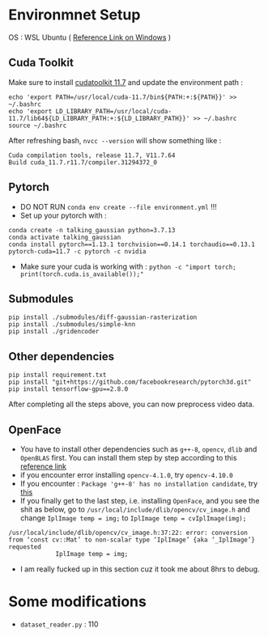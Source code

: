 # Environmnet Setup
OS : WSL Ubuntu ( [Reference Link on Windows](https://github.com/graphdeco-inria/gaussian-splatting/issues/332) )

## Cuda Toolkit
Make sure to install [cudatoolkit 11.7](https://developer.nvidia.com/cuda-11-7-0-download-archive?target_os=Linux&target_arch=x86_64&Distribution=WSL-Ubuntu&target_version=2.0&target_type=deb_local) and update the environment path : 
```
echo 'export PATH=/usr/local/cuda-11.7/bin${PATH:+:${PATH}}' >> ~/.bashrc
echo 'export LD_LIBRARY_PATH=/usr/local/cuda-11.7/lib64${LD_LIBRARY_PATH:+:${LD_LIBRARY_PATH}}' >> ~/.bashrc
source ~/.bashrc
```
After refreshing bash,  `nvcc --version` will show something like : 
```
Cuda compilation tools, release 11.7, V11.7.64
Build cuda_11.7.r11.7/compiler.31294372_0
```

## Pytorch
* DO NOT RUN `conda env create --file environment.yml` !!!
* Set up your pytorch with :
```
conda create -n talking_gaussian python=3.7.13
conda activate talking_gaussian
conda install pytorch==1.13.1 torchvision==0.14.1 torchaudio==0.13.1 pytorch-cuda=11.7 -c pytorch -c nvidia
```
* Make sure your cuda is working with : `python -c "import torch; print(torch.cuda.is_available());"`

## Submodules
```
pip install ./submodules/diff-gaussian-rasterization
pip install ./submodules/simple-knn
pip install ./gridencoder
```

## Other dependencies
```
pip install requirement.txt
pip install "git+https://github.com/facebookresearch/pytorch3d.git"
pip install tensorflow-gpu==2.8.0
```
After completing all the steps above, you can now preprocess video data.

## OpenFace
* You have to install other dependencies such as `g++-8`, `opencv`, `dlib` and `OpenBLAS` first. You can install them step by step according to this [reference link](https://devjunhong.github.io/openface/how_to_install_openface/)
* if you encounter error installing `opencv-4.1.0`, try `opencv-4.10.0`
* If you encounter : `Package 'g++-8' has no installation candidate`, try [this](https://askubuntu.com/questions/1406962/install-gcc7-on-ubuntu-22-04)
* If you finally get to the last step, i.e. installing `OpenFace`, and you see the shit as below, go to `/usr/local/include/dlib/opencv/cv_image.h` and change `IplImage temp = img;` to `IplImage temp = cvIplImage(img);`
```
/usr/local/include/dlib/opencv/cv_image.h:37:22: error: conversion from ‘const cv::Mat’ to non-scalar type ‘IplImage’ {aka ‘_IplImage’} requested
             IplImage temp = img;
```

* I am really fucked up in this section cuz it took me  about 8hrs to debug.

# Some modifications
* `dataset_reader.py` : 110